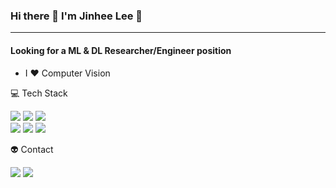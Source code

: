 ### Hi there 👋  I'm Jinhee Lee 🐹

---
#### Looking for a ML & DL Researcher/Engineer position
- I ♥️ Computer Vision

💻 Tech Stack

<div>     
  <img src="https://img.shields.io/badge/python-3776AB?style=plastic&logo=python&logoColor=white"> 
  <img src="https://img.shields.io/badge/java-007396?style=plastic&logo=java&logoColor=white"> 
  <img src="https://img.shields.io/badge/c++-00599C?style=plastic&logo=c++%2B%2B&logoColor=white">  
<div>

<div>
  <img src="https://img.shields.io/badge/PyTorch-EE4C2C?style=plastic&logo=PyTorch&logoColor=white"> 
  <img src="https://img.shields.io/badge/TensorFlow-FF6F00?style=plastic&logo=Tensorflow&logoColor=white"> 
  <img src="https://img.shields.io/badge/sklearn-F7931E?style=plastic&logo=scikit-learn%2B%2B&logoColor=white">  
<div>
  
👽 Contact

<a href="버튼을 눌렀을 때 이동할 링크" target="_blank"><img src="https://img.shields.io/badge/jinny6876@gmail.com-EA4335?style=plastic&logo=Gmail&logoColor=white"/></a>
<a href="버튼을 눌렀을 때 이동할 링크" target="_blank"><img src="https://img.shields.io/badge/Blog-000000?style=plastic&logo=Notion&logoColor=white"/></a>




<!--
**jinhee-hub/jinhee-hub** is a ✨ _special_ ✨ repository because its `README.md` (this file) appears on your GitHub profile.

Here are some ideas to get you started:

- 🔭 I’m currently working on ...
- 🌱 I’m currently learning ...
- 👯 I’m looking to collaborate on ...
- 🤔 I’m looking for help with ...
- 💬 Ask me about ...
- 📫 How to reach me: ...
- 😄 Pronouns: ...
- ⚡ Fun fact: ...
-->
